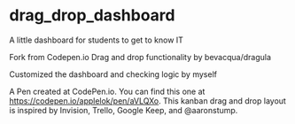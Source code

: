 # drag_drop_dashboard
A little dashboard for students to get to know IT


Fork from Codepen.io
Drag and drop functionality by bevacqua/dragula

Customized the dashboard and checking logic by myself


A Pen created at CodePen.io. You can find this one at https://codepen.io/applelok/pen/aVLQXo.
This kanban drag and drop layout is inspired by Invision, Trello, Google Keep, and @aaronstump. 
